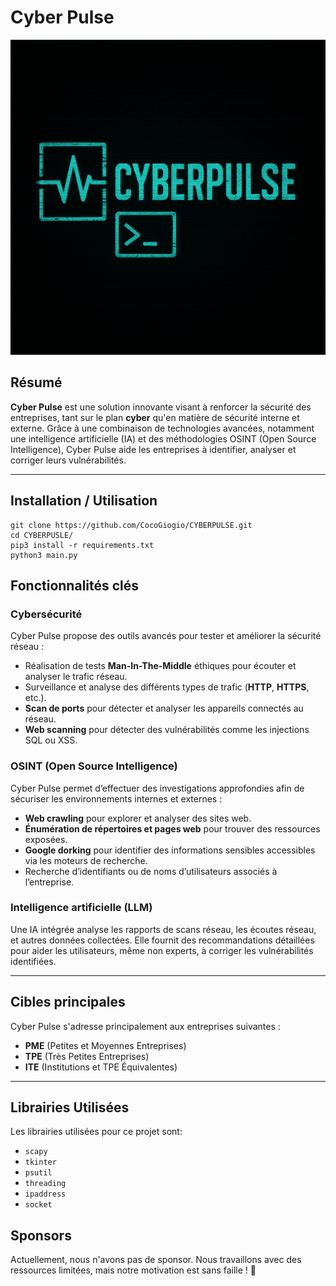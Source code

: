# **Cyber Pulse**

![Cyber Pulse Logo](/static/cyberpulse_logo.png "Cyber Pulse Logo")

## **Résumé**
**Cyber Pulse** est une solution innovante visant à renforcer la sécurité des entreprises, tant sur le plan **cyber** qu'en matière de sécurité interne et externe. Grâce à une combinaison de technologies avancées, notamment une intelligence artificielle (IA) et des méthodologies OSINT (Open Source Intelligence), Cyber Pulse aide les entreprises à identifier, analyser et corriger leurs vulnérabilités.

---

## **Installation / Utilisation**
```
git clone https://github.com/CocoGiogio/CYBERPULSE.git
cd CYBERPUSLE/
pip3 install -r requirements.txt
python3 main.py
```

## **Fonctionnalités clés**

### **Cybersécurité**
Cyber Pulse propose des outils avancés pour tester et améliorer la sécurité réseau :  
- Réalisation de tests **Man-In-The-Middle** éthiques pour écouter et analyser le trafic réseau.  
- Surveillance et analyse des différents types de trafic (**HTTP**, **HTTPS**, etc.).  
- **Scan de ports** pour détecter et analyser les appareils connectés au réseau.  
- **Web scanning** pour détecter des vulnérabilités comme les injections SQL ou XSS.  

### **OSINT (Open Source Intelligence)**
Cyber Pulse permet d’effectuer des investigations approfondies afin de sécuriser les environnements internes et externes :  
- **Web crawling** pour explorer et analyser des sites web.  
- **Énumération de répertoires et pages web** pour trouver des ressources exposées.  
- **Google dorking** pour identifier des informations sensibles accessibles via les moteurs de recherche.  
- Recherche d’identifiants ou de noms d’utilisateurs associés à l’entreprise.  

### **Intelligence artificielle (LLM)**
Une IA intégrée analyse les rapports de scans réseau, les écoutes réseau, et autres données collectées. Elle fournit des recommandations détaillées pour aider les utilisateurs, même non experts, à corriger les vulnérabilités identifiées.

---

## **Cibles principales**
Cyber Pulse s'adresse principalement aux entreprises suivantes :  
- **PME** (Petites et Moyennes Entreprises)  
- **TPE** (Très Petites Entreprises)  
- **ITE** (Institutions et TPE Équivalentes)  

---

## **Librairies Utilisées**
Les librairies utilisées pour ce projet sont:
- `scapy`
- `tkinter`
- `psutil`
- `threading`
- `ipaddress`
- `socket`

## **Sponsors**
Actuellement, nous n'avons pas de sponsor. Nous travaillons avec des ressources limitées, mais notre motivation est sans faille ! 🙁
